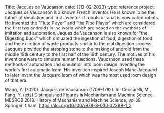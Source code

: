 Title: Jacques de Vaucanson
date: {{10-02-2023}
type: reference
project:
Jacques de Vaucanson is a known French inventor. He is known to be the father of simulation and first inventor of robots or what is now called robots. He invented the "Flute Player" and "the Pipe Player" which are considered the first two androids in the world which are based on the methods of imitation and automation. Jaques de Vaucanson is also known for "the Digesting Duck" which simluated the ingestion of food, digestion of food and the excretion of waste products similar to the real digestion process. Jacques provided the stepping stone to the making of android from the middle 18th century to the first half of the 19th century. The motives of his inventions were to simulate human functions. Vaucanson used these methods of automation and simulation into loom design inventing the world's first automatic loom. His invention inspired Joseph Marie Jacquard to later invent the Jacquard loom of which was the most used loom design of that era.

Wang, Y. (2020). Jacques de Vaucanson (1709–1782). In: Ceccarelli, M., Fang, Y. (eds) Distinguished Figures in Mechanism and Machine Science. MESROB 2018. History of Mechanism and Machine Science, vol 38. Springer, Cham. https://doi.org/10.1007/978-3-030-32398-1_2